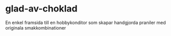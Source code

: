 # glad-av-choklad
En enkel framsida till en hobbykonditor som skapar handgjorda praniler med originala smakkombinationer
